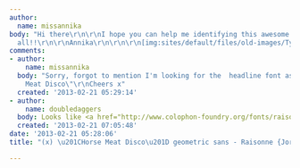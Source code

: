 ```yaml
---
author:
  name: missannika
body: "Hi there\r\n\r\nI hope you can help me identifying this awesome font\r\n\r\nThanks
  all!!\r\n\r\nAnnika\r\n\r\n\r\n[img:sites/default/files/old-images/Typeface_5676.jpg]"
comments:
- author:
    name: missannika
  body: "Sorry, forgot to mention I'm looking for the  headline font as in \"Horse
    Meat Disco\"\r\nCheers x"
  created: '2013-02-21 05:29:14'
- author:
    name: doubledaggers
  body: Looks like <a href="http://www.colophon-foundry.org/fonts/raisonne/demibold">Raisonne</a>.
  created: '2013-02-21 07:05:48'
date: '2013-02-21 05:28:06'
title: "(x) \u201CHorse Meat Disco\u201D geometric sans - Raisonne {Jory}"

---
```

